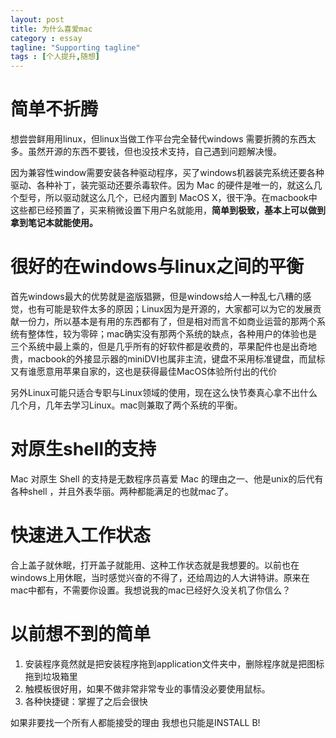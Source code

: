 ```yaml
---
layout: post
title: 为什么喜爱mac
category : essay
tagline: "Supporting tagline"
tags : [个人提升,随想]
---
```




# 简单不折腾
想尝尝鲜用用linux，但linux当做工作平台完全替代windows 需要折腾的东西太多。虽然开源的东西不要钱，但也没技术支持，自己遇到问题解决慢。

因为兼容性window需要安装各种驱动程序，买了windows机器装完系统还要各种驱动、各种补丁，装完驱动还要杀毒软件。因为 Mac 的硬件是唯一的，就这么几个型号，所以驱动就这么几个，已经内置到 MacOS X，很干净。在macbook中这些都已经预置了，买来稍微设置下用户名就能用，**简单到极致，基本上可以做到拿到笔记本就能使用。**


# 很好的在windows与linux之间的平衡
首先windows最大的优势就是盗版猖獗，但是windows给人一种乱七八糟的感觉，也有可能是软件太多的原因；Linux因为是开源的，大家都可以为它的发展贡献一份力，所以基本是有用的东西都有了，但是相对而言不如商业运营的那两个系统有整体性，较为零碎；mac确实没有那两个系统的缺点，各种用户的体验也是三个系统中最上乘的，但是几乎所有的好软件都是收费的，苹果配件也是出奇地贵，macbook的外接显示器的miniDVI也属非主流，键盘不采用标准键盘，而鼠标又有谁愿意用苹果自家的，这也是获得最佳MacOS体验所付出的代价

另外Linux可能只适合专职与Linux领域的使用，现在这么快节奏真心拿不出什么几个月，几年去学习Linux。mac则兼取了两个系统的平衡。


# 对原生shell的支持
Mac 对原生 Shell 的支持是无数程序员喜爱 Mac 的理由之一、他是unix的后代有各种shell ，并且外表华丽。两种都能满足的也就mac了。


# 快速进入工作状态
合上盖子就休眠，打开盖子就能用、这种工作状态就是我想要的。以前也在windows上用休眠，当时感觉兴奋的不得了，还给周边的人大讲特讲。原来在mac中都有，不需要你设置。我想说我的mac已经好久没关机了你信么？


# 以前想不到的简单
1. 安装程序竟然就是把安装程序拖到application文件夹中，删除程序就是把图标拖到垃圾箱里
1. 触模板很好用，如果不做非常非常专业的事情没必要使用鼠标。
2. 各种快捷键：掌握了之后会很快

如果非要找一个所有人都能接受的理由 我想也只能是INSTALL B!